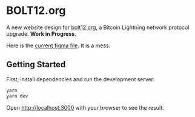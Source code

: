 # BOLT12.org

A new website design for [bolt12.org](https://bolt12.org), a Bitcoin Lightning network protocol upgrade. **Work in Progress**.

Here is the [current figma file](https://www.figma.com/file/6Fffpw0We8W3F5XnJfmdJ1/Bolt12.org?type=design&node-id=626%3A3552&mode=design&t=0LbwOMnp5HdPPCRR-1). It is a mess.


## Getting Started

First, install dependencies and run the development server:

```bash
yarn
yarn dev
```

Open [http://localhost:3000](http://localhost:3000) with your browser to see the result.
